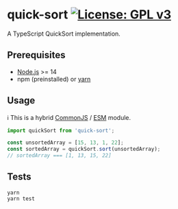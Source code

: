 # quick-sort [![License: GPL v3](https://img.shields.io/badge/License-GPLv3-blue.svg)](https://www.gnu.org/licenses/gpl-3.0)

A TypeScript QuickSort implementation.

## Prerequisites

- [Node.js](https://nodejs.org) >= 14
- npm (preinstalled) or [yarn](https://classic.yarnpkg.com)

## Usage

ℹ️ This is a hybrid [CommonJS](https://nodejs.org/docs/latest/api/modules.html#modules-commonjs-modules) / [ESM](https://nodejs.org/api/esm.html#introduction) module.

```ts
import quickSort from 'quick-sort';

const unsortedArray = [15, 13, 1, 22];
const sortedArray = quickSort.sort(unsortedArray);
// sortedArray === [1, 13, 15, 22]
```

## Tests

```
yarn
yarn test
```
